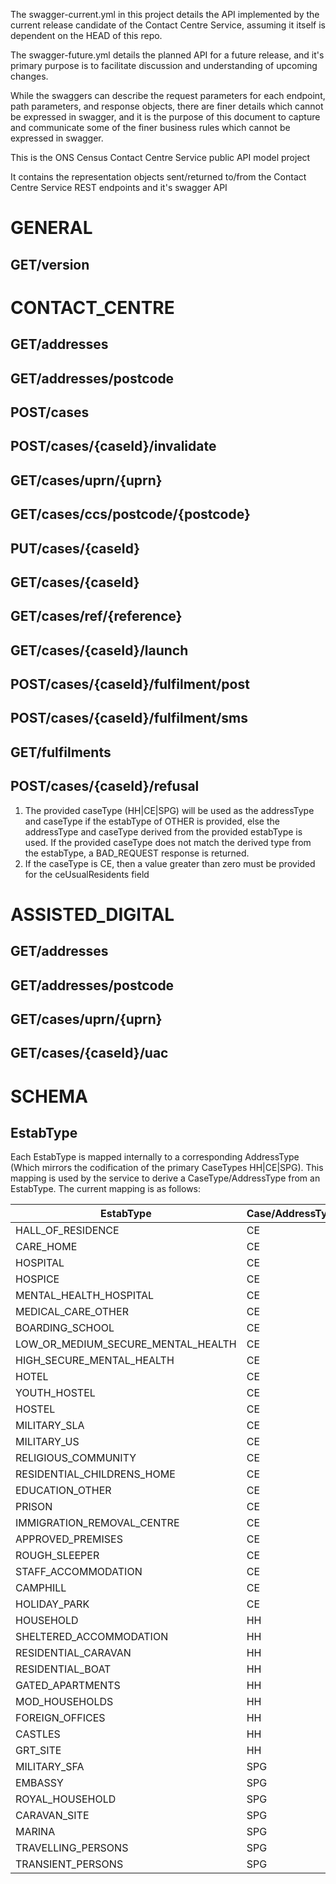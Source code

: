 The swagger-current.yml in this project details the API implemented by the current release candidate of the Contact Centre Service, assuming it itself is dependent on the HEAD of this repo.

The swagger-future.yml details the planned API for a future release, and it's primary purpose is to facilitate discussion and understanding of upcoming changes.

While the swaggers can describe the request parameters for each endpoint, path parameters, and response objects, there are finer details which cannot be expressed in swagger, and it is the purpose of
this document to capture and communicate some of the finer business rules which cannot be expressed in swagger.


This is the ONS Census Contact Centre Service public API model project

It contains the representation objects sent/returned to/from the Contact Centre Service REST endpoints and
it's swagger API

# GENERAL
## GET/version

# CONTACT_CENTRE
## GET/addresses
## GET/addresses/postcode
## POST/cases
## POST/cases/{caseId}/invalidate
## GET/cases/uprn/{uprn}
## GET/cases/ccs/postcode/{postcode}
## PUT/cases/{caseId}
## GET/cases/{caseId}
## GET/cases/ref/{reference}
## GET/cases/{caseId}/launch
## POST/cases/{caseId}/fulfilment/post
## POST/cases/{caseId}/fulfilment/sms
## GET/fulfilments
## POST/cases/{caseId}/refusal
1. The provided caseType (HH|CE|SPG) will be used as the addressType and caseType if the estabType of OTHER is provided, else the addressType and caseType derived from the provided estabType is used.
If the provided caseType does not match the derived type from the estabType, a BAD_REQUEST response is returned.
2. If the caseType is CE, then a value greater than zero must be provided for the ceUsualResidents field

# ASSISTED_DIGITAL
## GET/addresses
## GET/addresses/postcode
## GET/cases/uprn/{uprn}
## GET/cases/{caseId}/uac

# SCHEMA
## EstabType
Each EstabType is mapped internally to a corresponding AddressType (Which mirrors the codification of the primary CaseTypes HH|CE|SPG).
This mapping is used by the service to derive a CaseType/AddressType from an EstabType.
The current mapping is as follows:

| EstabType | Case/AddressType |
|------------------------------|---|
| HALL_OF_RESIDENCE | CE |
| CARE_HOME | CE |
| HOSPITAL | CE |
| HOSPICE | CE |
| MENTAL_HEALTH_HOSPITAL | CE |
| MEDICAL_CARE_OTHER | CE |
| BOARDING_SCHOOL | CE |
| LOW_OR_MEDIUM_SECURE_MENTAL_HEALTH | CE |
| HIGH_SECURE_MENTAL_HEALTH | CE |
| HOTEL | CE |
| YOUTH_HOSTEL | CE |
| HOSTEL | CE |
| MILITARY_SLA | CE |
| MILITARY_US | CE |
| RELIGIOUS_COMMUNITY | CE |
| RESIDENTIAL_CHILDRENS_HOME | CE |
| EDUCATION_OTHER | CE |
| PRISON | CE |
| IMMIGRATION_REMOVAL_CENTRE | CE |
| APPROVED_PREMISES | CE |
| ROUGH_SLEEPER | CE |
| STAFF_ACCOMMODATION | CE |
| CAMPHILL | CE |
| HOLIDAY_PARK | CE |
| HOUSEHOLD | HH |
| SHELTERED_ACCOMMODATION | HH |
| RESIDENTIAL_CARAVAN | HH |
| RESIDENTIAL_BOAT | HH |
| GATED_APARTMENTS | HH |
| MOD_HOUSEHOLDS | HH |
| FOREIGN_OFFICES | HH |
| CASTLES | HH |
| GRT_SITE | HH |
| MILITARY_SFA | SPG |
| EMBASSY | SPG |
| ROYAL_HOUSEHOLD | SPG |
| CARAVAN_SITE | SPG |
| MARINA | SPG |
| TRAVELLING_PERSONS | SPG |
| TRANSIENT_PERSONS | SPG |

